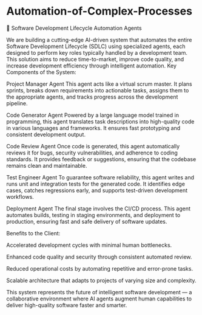 # Automation-of-Complex-Processes
🧠 Software Development Lifecycle Automation Agents


We are building a cutting-edge AI-driven system that automates the entire Software Development Lifecycle (SDLC) using specialized agents, each designed to perform key roles typically handled by a development team. This solution aims to reduce time-to-market, improve code quality, and increase development efficiency through intelligent automation.
Key Components of the System:

Project Manager Agent
This agent acts like a virtual scrum master. It plans sprints, breaks down requirements into actionable tasks, assigns them to the appropriate agents, and tracks progress across the development pipeline.

Code Generator Agent
Powered by a large language model trained in programming, this agent translates task descriptions into high-quality code in various languages and frameworks. It ensures fast prototyping and consistent development output.

Code Review Agent
Once code is generated, this agent automatically reviews it for bugs, security vulnerabilities, and adherence to coding standards. It provides feedback or suggestions, ensuring that the codebase remains clean and maintainable.

Test Engineer Agent
To guarantee software reliability, this agent writes and runs unit and integration tests for the generated code. It identifies edge cases, catches regressions early, and supports test-driven development workflows.

Deployment Agent
The final stage involves the CI/CD process. This agent automates builds, testing in staging environments, and deployment to production, ensuring fast and safe delivery of software updates.

Benefits to the Client:

  Accelerated development cycles with minimal human bottlenecks.

  Enhanced code quality and security through consistent automated review.

  Reduced operational costs by automating repetitive and error-prone tasks.

  Scalable architecture that adapts to projects of varying size and complexity.

This system represents the future of intelligent software development — a collaborative environment where AI agents augment human capabilities to deliver high-quality software faster and smarter.
